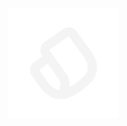 <img class="cover-image" src='./assets/images/logo_white_mode.png'>

<style>
.cover:after {
    background-color: #007CB9;
}

.cover-image {
  max-width: 35%;
  max-height: 35%;
}
</style>
